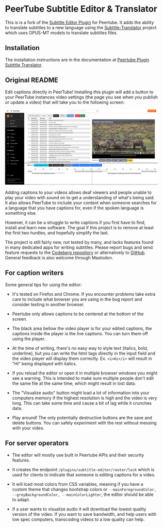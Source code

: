 # PeerTube Subtitle Editor & Translator

This is is a fork of the [Subtitle Editor Plugin](https://codeberg.org/herover/peertube-plugin-subtitle-editor/) for Peertube. It adds the ability to translate subtitles to a new language using the [Subtitle-Translator](https://github.com/tdhm/subtitles-translator/) project which uses OPUS-MT models to translate subtitles files.

## Installation

The installation instructions are in the documentation at [Peertube Plugin Subtitle Translator](https://documentation.skilltech.tools/peertube-subtitle-translator-plugin-documentation/). 

## Original README

Edit captions directly in PeerTube! Installing this plugin will add a button to your PeerTube instances video settings (the page you see when you publish or update a video) that will take you to the following screen:

![Screenshot showing a video being edited in English.](/screenshot-1.png "Editor")

Adding captions to your videos allows deaf viewers and people unable to play your video with sound on to get a understanding of what's being said. It also allows PeerTube to include your content when someone searches for a language that you have captions for, even if the spoken language is something else.

However, it can be a struggle to write captions if you first have to find, install and learn new software. The goal if this project is to remove at least the first two hurdles, and hopefully simplify the last.

The project is still fairly new, not tested by many, and lacks features found in many dedicated apps for writing subtitles. Please report bugs and send feature requests to the [Codeberg repository](https://codeberg.org/herover/peertube-plugin-subtitle-editor/issues) or alternatively to [GitHub](https://github.com/Herover/peertube-plugin-subtitle-editor). General feedback is also welcome through Mastodon.

## For caption writers

Some general tips for using the editor:

* It's tested on Firefox and Chrome. If you encounter problems take extra care to include what browser you are using in the bug report and consider testing in another browser.

* Peertube only allows captions to be centered at the bottom of the screen.

* The black area bellow the video player is for your edited captions, the captions inside the player is the live captions. You can turn them off using the player.

* At the time of writing, there's no easy way to style text (italics, bold, underline), but you can write the html tags directly in the input field and the video player will display them correctly. Ex. `<i>Hi</i>` will result in "Hi" being displayed with italics.

* If you reload the editor or open it in multiple browser windows you might see a warning. This is intended to make sure multiple people don't edit the same file at the same time, which might result in lost data.

* The "Visualize audio" button might load a lot of information into your computers memory if the highest resolution is high and the video is very long. This can take some time and cause a bit of lag while it crunches data.

* Play around! The only potentially destructive buttons are the save and delete buttons. You can safely experiment with the rest without messing with your video.

## For server operators

* The editor will mostly use built in Peertube APIs and their security features.

* It creates the endpoint `/plugins/subtitle-editor/router/lock` which is used for clients to indicate that someone is editing captions for a video.

* It will load most colors from CSS variables, meaning if you have a custom theme that changes bootstrap colors or `--mainForegroundColor, --greyBackgroundColor, --mainColorLighter`, the editor should be able to adapt.

* If a user wants to visualize audio it will download the lowest quality version of the video. If you want to save bandwidth, and help users with low spec computers, transcoding videos to a low quality can help.

